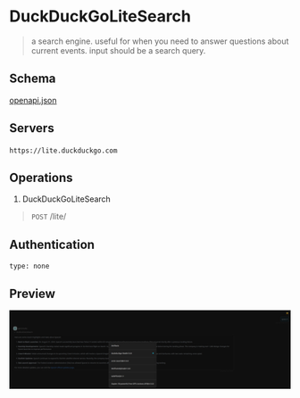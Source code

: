 # DuckDuckGoLiteSearch

> a search engine. useful for when you need to answer questions about current events. input should be a search query.

## Schema
[openapi.json](./openapi.json)

## Servers

`https://lite.duckduckgo.com`

## Operations

1. DuckDuckGoLiteSearch
> `POST` /lite/

## Authentication
```
type: none
```

## Preview

![Preview](./preview.png)


